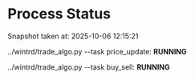# Process Status

Snapshot taken at: 2025-10-06 12:15:21

../wintrd/trade_algo.py --task price_update: **RUNNING**

../wintrd/trade_algo.py --task buy_sell: **RUNNING**

